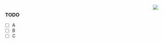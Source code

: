 <img align="right" src="https://github-readme-stats.vercel.app/api?username=LeoXuZH&show_icons=true&icon_color=CE1D2D&text_color=718096&bg_color=ffffff&hide_title=false" />

### TODO

- [ ] A
- [ ] B
- [ ] C

<!--
**LeoXuZH/LeoXuZH** is a ✨ _special_ ✨ repository because its `README.md` (this file) appears on your GitHub profile.

Here are some ideas to get you started:

- 🔭 I’m currently working on ...
- 🌱 I’m currently learning ...
- 👯 I’m looking to collaborate on ...
- 🤔 I’m looking for help with ...
- 💬 Ask me about ...
- 📫 How to reach me: ...
- 😄 Pronouns: ...
- ⚡ Fun fact: ...
-->

